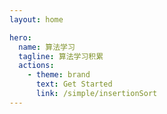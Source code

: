 ```yaml
---
layout: home

hero:
  name: 算法学习
  tagline: 算法学习积累
  actions:
    - theme: brand
      text: Get Started
      link: /simple/insertionSort
---
```


<style>
:root {
  --vp-home-hero-name-color: transparent;
  --vp-home-hero-name-background: -webkit-linear-gradient(120deg, #bd34fe, #41d1ff);
}
</style>
